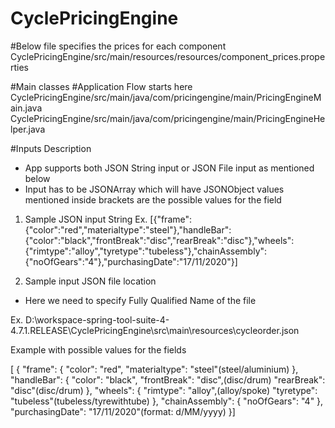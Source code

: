 # CyclePricingEngine

#Below file specifies the prices for each component 
CyclePricingEngine/src/main/resources/resources/component_prices.properties


#Main classes
#Application Flow starts here
CyclePricingEngine/src/main/java/com/pricingengine/main/PricingEngineMain.java
CyclePricingEngine/src/main/java/com/pricingengine/main/PricingEngineHelper.java

#Inputs Description
- App supports both JSON String input or JSON File input as mentioned below 
- Input has to be JSONArray which will have JSONObject values mentioned inside brackets are the possible values for the field
1) Sample JSON input String
Ex. [{"frame":{"color":"red","materialtype":"steel"},"handleBar":{"color":"black","frontBreak":"disc","rearBreak":"disc"},"wheels":{"rimtype":"alloy","tyretype":"tubeless"},"chainAssembly":{"noOfGears":"4"},"purchasingDate":"17\/11\/2020"}]

2) Sample input JSON file location
- Here we need to specify Fully Qualified Name of the file

Ex. D:\workspace-spring-tool-suite-4-4.7.1.RELEASE\CyclePricingEngine\src\main\resources\cycleorder.json


Example with possible values for the fields

[
	{
		"frame": {
			"color": "red",
			"materialtype": "steel"(steel/aluminium)
		},
		"handleBar": {
			"color": "black",
			"frontBreak": "disc",(disc/drum)
			"rearBreak": "disc"(disc/drum)
		},
		"wheels": {
			"rimtype": "alloy",(alloy/spoke)
			"tyretype": "tubeless"(tubeless/tyrewithtube)
		},
		"chainAssembly": {
			"noOfGears": "4"
		},
		"purchasingDate": "17/11/2020"(format: d/MM/yyyy)
	}]
	

